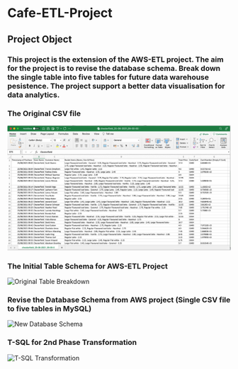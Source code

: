 # Cafe-ETL-Project

## Project Object
### This project is the extension of the AWS-ETL project.  The aim for the project is to revise the database schema.  Break down the single table into five tables for future data warehouse pesistence.  The project support a better data visualisation for data analytics.

### The Original CSV file
![Original CSV](https://github.com/data-engineer-sk/AWS-ETL-Project/blob/main/Chesterfield-Branch-CSV.png)

### The Initial Table Schema for AWS-ETL Project
![Original Table Breakdown](https://github.com/data-engineer-sk/ETL-Cafe-Project-Local-MySQL-/blob/main/img/Database-Schema.png)

### Revise the Database Schema from AWS project (Single CSV file to five tables in MySQL)
![New Database Schema](https://github.com/data-engineer-sk/ETL-Cafe-Project-Local-MySQL-/blob/main/img/Database-Schema.png)

### T-SQL for 2nd Phase Transformation 
![T-SQL Transformation](https://github.com/data-engineer-sk/ETL-Cafe-Project-Local-MySQL-/blob/main/img/2nd%20Phase%20Transformation.png)


